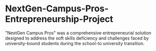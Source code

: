 # NextGen-Campus-Pros-Entrepreneurship-Project
"NextGen Campus Pros" was a comprehensive entrepreneurial solution designed to address the soft skills deficiency and challenges faced by university-bound students during the school-to university transition.
